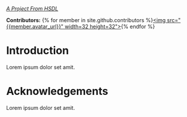 *[A Project From HSDL](https://hsdl.github.io/)*

**Contributors:** {% for member in site.github.contributors %}<a href="{{member.html_url}}"><img src="{{member.avatar_url}}" width=32 height=32"></a>{% endfor %}

# Introduction
Lorem ipsum dolor set amit.

# Acknowledgements
Lorem ipsum dolor set amit.
